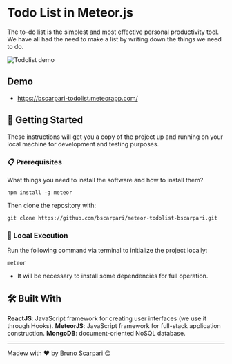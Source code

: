 # Todo List in Meteor.js 

The to-do list is the simplest and most effective personal productivity tool. We have all had the need to make a list by writing down the things we need to do.

![Todolist demo](https://raw.githubusercontent.com/bscarpari/meteorTodoList/master/demo_todolist.png)

## Demo

- https://bscarpari-todolist.meteorapp.com/

## 🚀 Getting Started

These instructions will get you a copy of the project up and running on your local machine for development and testing purposes.

### 📋 Prerequisites

What things you need to install the software and how to install them?

```
npm install -g meteor
```

Then clone the repository with:

```
git clone https://github.com/bscarpari/meteor-todolist-bscarpari.git
```

### 🔧 Local Execution

Run the following command via terminal to initialize the project locally:

```
meteor 
```

- It will be necessary to install some dependencies for full operation.

## 🛠️ Built With

**ReactJS**: JavaScript framework for creating user interfaces (we use it through Hooks).
**MeteorJS**: JavaScript framework for full-stack application construction.
**MongoDB**: document-oriented NoSQL database.

---
Madew with ❤️ by [Bruno Scarpari](https://github.com/bscarpari/) 😊
